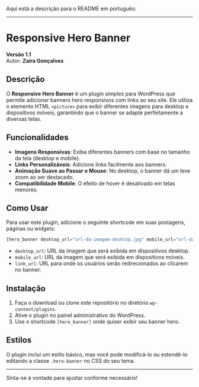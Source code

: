 Aqui está a descrição para o README em português:

---

# Responsive Hero Banner

**Versão 1.1**  
Autor: **Zaíra Gonçalves**

## Descrição

O **Responsive Hero Banner** é um plugin simples para WordPress que permite adicionar banners hero responsivos com links ao seu site. Ele utiliza o elemento HTML `<picture>` para exibir diferentes imagens para desktop e dispositivos móveis, garantindo que o banner se adapte perfeitamente a diversas telas.

## Funcionalidades

- **Imagens Responsivas**: Exiba diferentes banners com base no tamanho da tela (desktop e mobile).
- **Links Personalizáveis**: Adicione links facilmente aos banners.
- **Animação Suave ao Passar o Mouse**: No desktop, o banner dá um leve zoom ao ser destacado.
- **Compatibilidade Mobile**: O efeito de hover é desativado em telas menores.

## Como Usar

Para usar este plugin, adicione o seguinte shortcode em suas postagens, páginas ou widgets:

```php
[hero_banner desktop_url="url-da-imagem-desktop.jpg" mobile_url="url-da-imagem-mobile.jpg" link_url="https://seu-link.com"]
```

- `desktop_url`: URL da imagem que será exibida em dispositivos desktop.
- `mobile_url`: URL da imagem que será exibida em dispositivos móveis.
- `link_url`: URL para onde os usuários serão redirecionados ao clicarem no banner.

## Instalação

1. Faça o download ou clone este repositório no diretório `wp-content/plugins`.
2. Ative o plugin no painel administrativo do WordPress.
3. Use o shortcode `[hero_banner]` onde quiser exibir seu banner hero.

## Estilos

O plugin inclui um estilo básico, mas você pode modificá-lo ou estendê-lo editando a classe `.hero-banner` no CSS do seu tema.

---

Sinta-se à vontade para ajustar conforme necessário!